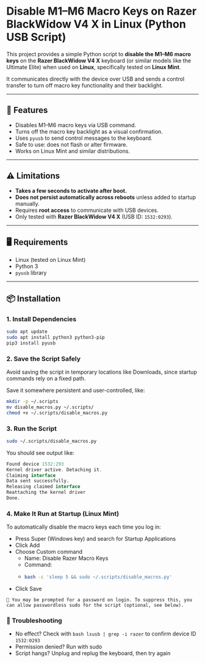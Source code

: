 # Disable M1–M6 Macro Keys on Razer BlackWidow V4 X in Linux (Python USB Script)

This project provides a simple Python script to **disable the M1–M6 macro keys** on the **Razer BlackWidow V4 X** keyboard (or similar models like the Ultimate Elite) when used on **Linux**, specifically tested on **Linux Mint**.

It communicates directly with the device over USB and sends a control transfer to turn off macro key functionality and their backlight.

---

## 🔧 Features

- Disables M1–M6 macro keys via USB command.
- Turns off the macro key backlight as a visual confirmation.
- Uses `pyusb` to send control messages to the keyboard.
- Safe to use: does not flash or alter firmware.
- Works on Linux Mint and similar distributions.

---

## ⚠️ Limitations

- **Takes a few seconds to activate after boot.**
- **Does not persist automatically across reboots** unless added to startup manually.
- Requires **root access** to communicate with USB devices.
- Only tested with **Razer BlackWidow V4 X** (USB ID: `1532:0293`).

---

## 🖥 Requirements

- Linux (tested on Linux Mint)
- Python 3
- `pyusb` library

---

## 📦 Installation

### 1. Install Dependencies

```bash
sudo apt update
sudo apt install python3 python3-pip
pip3 install pyusb
```

### 2. Save the Script Safely
Avoid saving the script in temporary locations like Downloads, since startup commands rely on a fixed path.

Save it somewhere persistent and user-controlled, like:
```bash
mkdir -p ~/.scripts
mv disable_macros.py ~/.scripts/
chmod +x ~/.scripts/disable_macros.py
```

### 3. Run the Script 
```bash
sudo ~/.scripts/disable_macros.py
```

You should see output like:
```kotlin
Found device 1532:293
Kernel driver active. Detaching it.
Claiming interface
Data sent successfully.
Releasing claimed interface
Reattaching the kernel driver
Done.
```

### 4. Make It Run at Startup (Linux Mint)
To automatically disable the macro keys each time you log in:

- Press Super (Windows key) and search for Startup Applications
- Click Add
- Choose Custom command
  - Name: Disable Razer Macro Keys
  - Command:
  - ```bash
    bash -c 'sleep 5 && sudo ~/.scripts/disable_macros.py'
    ```
- Click Save
```
🔐 You may be prompted for a password on login. To suppress this, you can allow passwordless sudo for the script (optional, see below).
```

### 🧪 Troubleshooting

- No effect? Check with ``` bash lsusb | grep -i razer ``` to confirm device ID ```1532:0293```
- Permission denied? Run with sudo
- Script hangs? Unplug and replug the keyboard, then try again
